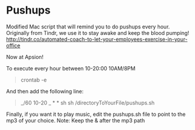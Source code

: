 # Pushups

Modified Mac script that will remind you to do pushups every hour.
Originally from
Tindr, we use it to stay awake and keep the blood pumping!
http://tindr.co/automated-coach-to-let-your-employees-exercise-in-your-office

Now at Apsion!

To execute every hour between 10-20:00 10AM/8PM

> crontab -e

And then add the following line:

> _/60 10-20 _ \* \* sh sh /directoryToYourFile/pushups.sh

Finally, if you want it to play music, edit the pushups.sh file to point to the mp3 of your choice.
Note: Keep the & after the mp3 path
